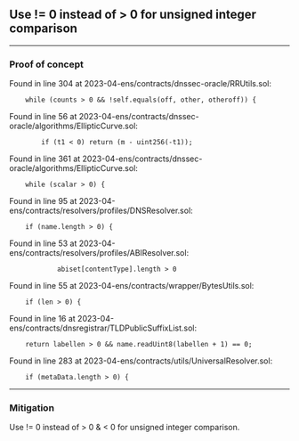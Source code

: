 ## Use != 0 instead of > 0 for unsigned integer comparison 

------------------------------------------------------------------------ 

### Proof of concept 

Found in line 304 at 2023-04-ens/contracts/dnssec-oracle/RRUtils.sol:

        while (counts > 0 && !self.equals(off, other, otheroff)) {


Found in line 56 at 2023-04-ens/contracts/dnssec-oracle/algorithms/EllipticCurve.sol:

            if (t1 < 0) return (m - uint256(-t1));


Found in line 361 at 2023-04-ens/contracts/dnssec-oracle/algorithms/EllipticCurve.sol:

        while (scalar > 0) {


Found in line 95 at 2023-04-ens/contracts/resolvers/profiles/DNSResolver.sol:

        if (name.length > 0) {


Found in line 53 at 2023-04-ens/contracts/resolvers/profiles/ABIResolver.sol:

                abiset[contentType].length > 0


Found in line 55 at 2023-04-ens/contracts/wrapper/BytesUtils.sol:

        if (len > 0) {


Found in line 16 at 2023-04-ens/contracts/dnsregistrar/TLDPublicSuffixList.sol:

        return labellen > 0 && name.readUint8(labellen + 1) == 0;


Found in line 283 at 2023-04-ens/contracts/utils/UniversalResolver.sol:

        if (metaData.length > 0) {

------------------------------------------------------------------------ 

### Mitigation 

Use != 0 instead of > 0 & < 0 for unsigned integer comparison.